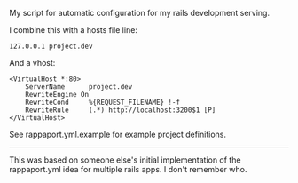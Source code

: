My script for automatic configuration for my rails development serving.

I combine this with a hosts file line:

    127.0.0.1 project.dev
  
And a vhost:

    <VirtualHost *:80>
    	ServerName 		project.dev
    	RewriteEngine On
    	RewriteCond 	%{REQUEST_FILENAME} !-f
    	RewriteRule		(.*) http://localhost:3200$1 [P]
    </VirtualHost>
  
See rappaport.yml.example for example project definitions.

---

This was based on someone else's initial implementation of the rappaport.yml idea for multiple rails apps. I don't remember who.